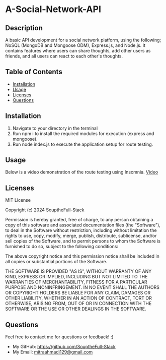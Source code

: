 # A-Social-Network-API

## Description
A basic API development for a social network platform, using the following; NoSQL (MongoDB and Mongoose ODM), Express.js, and Node.js.
It contains features where users can share thoughts, add other users as friends, and all users can react to each other's thoughts.

## Table of Contents
- [Installation](#installation)
- [Usage](#usage)
- [Licenses](#licenses)
- [Questions](#questions)

## Installation
1. Navigate to your directory in the terminal
2. Run npm i to install the required modules for execution (express and mongoose).
3. Run node index.js to execute the application setup for route testing.

## Usage
Below is a video demonstration of the route testing using Insomnia.
[Video](https://youtu.be/fhpMKdtAQjM)

## Licenses
MIT License

Copyright (c) 2024 SouptheFull-Stack

Permission is hereby granted, free of charge, to any person obtaining a copy of this software and associated documentation files (the "Software"), to deal in the Software without restriction, including without limitation the rights to use, copy, modify, merge, publish, distribute, sublicense, and/or sell copies of the Software, and to permit persons to whom the Software is furnished to do so, subject to the following conditions:

The above copyright notice and this permission notice shall be included in all copies or substantial portions of the Software.

THE SOFTWARE IS PROVIDED "AS IS", WITHOUT WARRANTY OF ANY KIND, EXPRESS OR IMPLIED, INCLUDING BUT NOT LIMITED TO THE WARRANTIES OF MERCHANTABILITY, FITNESS FOR A PARTICULAR PURPOSE AND NONINFRINGEMENT. IN NO EVENT SHALL THE AUTHORS OR COPYRIGHT HOLDERS BE LIABLE FOR ANY CLAIM, DAMAGES OR OTHER LIABILITY, WHETHER IN AN ACTION OF CONTRACT, TORT OR OTHERWISE, ARISING FROM, OUT OF OR IN CONNECTION WITH THE SOFTWARE OR THE USE OR OTHER DEALINGS IN THE SOFTWARE.

## Questions
Feel free to contact me for questions or feedback! :)
- My GitHub: https://github.com/SouptheFull-Stack
- My Email: mitraahmadi129@gmail.com
    


